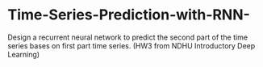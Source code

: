 # Time-Series-Prediction-with-RNN-
Design a recurrent neural network to predict the second part of the time series bases on first part time series. (HW3 from NDHU Introductory Deep Learning) 
